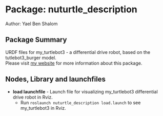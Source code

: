# Package: nuturtle_description

Author: Yael Ben Shalom


## Package Summary

URDF files for my_turtlebot3 - a differential drive robot, based on the tutlebot3_burger model.<br>
Please visit [my website](https://yaelbenshalom.github.io/EKF_SLAM/index.html) for more information about this package.

## Nodes, Library and launchfiles

- **load launchfile** - Launch file for visualizing my_turtlebot3 differential drive robot in Rviz.
  - Run `roslaunch nuturtle_description load.launch` to see my_turtlebot3 in Rviz.
